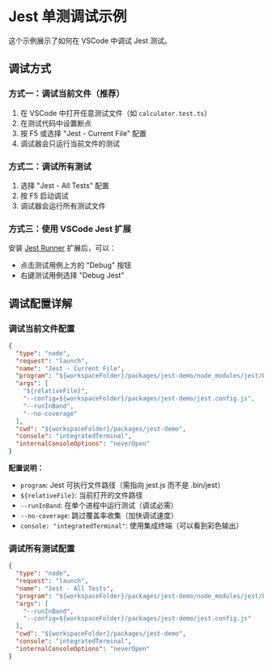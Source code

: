 # Jest 单测调试示例

这个示例展示了如何在 VSCode 中调试 Jest 测试。

## 调试方式

### 方式一：调试当前文件（推荐）

1. 在 VSCode 中打开任意测试文件（如 `calculator.test.ts`）
2. 在测试代码中设置断点
3. 按 F5 或选择 "Jest - Current File" 配置
4. 调试器会只运行当前文件的测试

### 方式二：调试所有测试

1. 选择 "Jest - All Tests" 配置
2. 按 F5 启动调试
3. 调试器会运行所有测试文件

### 方式三：使用 VSCode Jest 扩展

安装 [Jest Runner](https://marketplace.visualstudio.com/items?itemName=firsttris.vscode-jest-runner) 扩展后，可以：
- 点击测试用例上方的 "Debug" 按钮
- 右键测试用例选择 "Debug Jest"

## 调试配置详解

### 调试当前文件配置

```json
{
  "type": "node",
  "request": "launch",
  "name": "Jest - Current File",
  "program": "${workspaceFolder}/packages/jest-demo/node_modules/jest/bin/jest.js",
  "args": [
    "${relativeFile}",
    "--config=${workspaceFolder}/packages/jest-demo/jest.config.js",
    "--runInBand",
    "--no-coverage"
  ],
  "cwd": "${workspaceFolder}/packages/jest-demo",
  "console": "integratedTerminal",
  "internalConsoleOptions": "neverOpen"
}
```

**配置说明：**
- `program`: Jest 可执行文件路径（需指向 jest.js 而不是 .bin/jest）
- `${relativeFile}`: 当前打开的文件路径
- `--runInBand`: 在单个进程中运行测试（调试必需）
- `--no-coverage`: 跳过覆盖率收集（加快调试速度）
- `console: "integratedTerminal"`: 使用集成终端（可以看到彩色输出）

### 调试所有测试配置

```json
{
  "type": "node",
  "request": "launch",
  "name": "Jest - All Tests",
  "program": "${workspaceFolder}/packages/jest-demo/node_modules/jest/bin/jest.js",
  "args": [
    "--runInBand",
    "--config=${workspaceFolder}/packages/jest-demo/jest.config.js"
  ],
  "cwd": "${workspaceFolder}/packages/jest-demo",
  "console": "integratedTerminal",
  "internalConsoleOptions": "neverOpen"
}
```
